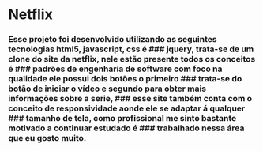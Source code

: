 # Netflix
### Esse projeto foi desenvolvido utilizando as seguintes tecnologias html5, javascript, css é ### jquery, trata-se de um clone do site da netflix, nele estão presente todos os conceitos é ### padrões de engenharia de software com foco na qualidade ele possui dois botões o primeiro ### trata-se do botão de iniciar o vídeo e segundo para obter mais informações sobre a serie, ### esse site também conta com o conceito de responsividade aonde ele se adaptar á qualquer ### tamanho de tela, como profissional me sinto bastante motivado a continuar estudado é    ### trabalhado nessa área que eu gosto muito.